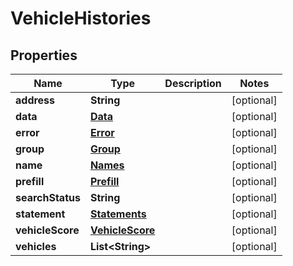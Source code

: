 

# VehicleHistories


## Properties

| Name | Type | Description | Notes |
|------------ | ------------- | ------------- | -------------|
|**address** | **String** |  |  [optional] |
|**data** | [**Data**](Data.md) |  |  [optional] |
|**error** | [**Error**](Error.md) |  |  [optional] |
|**group** | [**Group**](Group.md) |  |  [optional] |
|**name** | [**Names**](Names.md) |  |  [optional] |
|**prefill** | [**Prefill**](Prefill.md) |  |  [optional] |
|**searchStatus** | **String** |  |  [optional] |
|**statement** | [**Statements**](Statements.md) |  |  [optional] |
|**vehicleScore** | [**VehicleScore**](VehicleScore.md) |  |  [optional] |
|**vehicles** | **List&lt;String&gt;** |  |  [optional] |



